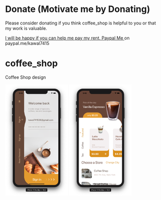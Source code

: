 # Donate (Motivate me by Donating)

Please consider donating if you think coffee_shop is helpful to you or that my work is valuable.

[I will be happy if you can help me pay my rent. Paypal Me ](https://www.paypal.me/kawal7415) on paypal.me/kawal7415

# coffee_shop

Coffee Shop design

<img src="main.png" width="40%" height="40%"> <img src="home.png" width="40%" height="40%">
